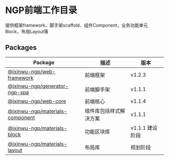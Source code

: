 # NGP前端工作目录

提供框架framework、脚手架scaffold、组件Component，业务功能单元Block，布局Layout等

## Packages

| Package | 描述 | 版本 |
| ------ | ------ | ------ |
| [@ixinwu-ngp/web-framework](./packages/web-framework/README.md) | 前端框架 | v1.2.3
| [@ixinwu-ngp/generator-ngp-spa](./packages/generator-ngp-spa/README.md) | 前端脚手架 | v1.1.1
| [@ixinwu-ngp/web-core](./packages/web-core/README.md) | 前端核心 | v1.1.4
| [@ixinwu-ngp/materials-component](./packages/materials-component/README.md) | 组件库包括样式解决方案 | v1.1.1
| [@ixinwu-ngp/materials-block](./packages/materials-block/README.md) | 功能区块库 | v1.1.1 建设阶段
| [@ixinwu-ngp/materials-layout](./packages/materials-layout/README.md) | 布局库 | 规划阶段
